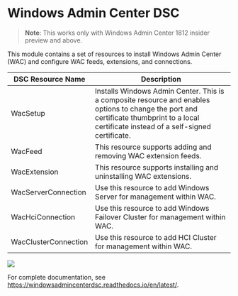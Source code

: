 # Windows Admin Center DSC

> **Note**: This works only with Windows Admin Center 1812 insider preview and above.

This module contains a set of resources to install Windows Admin Center (WAC) and configure WAC feeds, extensions, and connections.

| DSC Resource Name    | Description                                                  |
| -------------------- | ------------------------------------------------------------ |
| WacSetup             | Installs Windows Admin Center. This is a composite resource and enables options to change the port and certificate thumbprint to a local certificate instead of a self-signed certificate. |
| WacFeed              | This resource supports adding and removing WAC extension feeds. |
| WacExtension         | This resource supports installing and uninstalling WAC extensions. |
| WacServerConnection  | Use this resource to add Windows Server for management within WAC. |
| WacHciConnection     | Use this resource to add Windows Failover Cluster for management within WAC. |
| WacClusterConnection | Use this resource to add HCI Cluster for management within WAC. |

![](https://i.imgur.com/FOlttCi.png)

For complete documentation, see https://windowsadmincenterdsc.readthedocs.io/en/latest/.